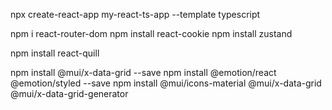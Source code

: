 <!-- 리액트 프로젝트 설치 -->

npx create-react-app my-react-ts-app --template typescript

npm i react-router-dom
npm install react-cookie
npm install zustand

<!-- 에디터 -->

npm install react-quill

<!-- 그리드 -->

npm install @mui/x-data-grid --save
npm install @emotion/react @emotion/styled --save
npm install @mui/icons-material @mui/x-data-grid @mui/x-data-grid-generator

